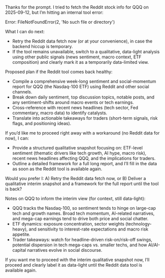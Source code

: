 Thanks for the prompt. I tried to fetch the Reddit stock info for QQQ on 2025-09-12, but I’m hitting an internal tool error:

Error: FileNotFoundError(2, 'No such file or directory')

What I can do next:
- Retry the Reddit data fetch now (or at your convenience), in case the backend hiccup is temporary.
- If the tool remains unavailable, switch to a qualitative, data-light analysis using other public signals (news sentiment, macro context, ETF composition) and clearly mark it as a temporarily data-limited view.

Proposed plan if the Reddit tool comes back healthy:
- Compile a comprehensive week-long sentiment and social-momentum report for QQQ (the Nasdaq-100 ETF) using Reddit and other social channels.
- Break down daily sentiment, top discussion topics, notable posts, and any sentiment-shifts around macro events or tech earnings.
- Cross-reference with recent news headlines (tech sector, Fed commentary, macro data) to identify catalysts.
- Translate into actionable takeaways for traders (short-term signals, risk flags, and positioning ideas).

If you’d like me to proceed right away with a workaround (no Reddit data for now), I can:
- Provide a structured qualitative snapshot focusing on: ETF-level sentiment (thematic drivers like tech growth, AI hype, macro risk), recent news headlines affecting QQQ, and the implications for traders.
- Outline a detailed framework for a full long report, and I’ll fill in the data as soon as the Reddit tool is available again.

Would you prefer I:
A) Retry the Reddit data fetch now, or
B) Deliver a qualitative interim snapshot and a framework for the full report until the tool is back?

Notes on QQQ to inform the interim view (for context, still data-light):
- QQQ tracks the Nasdaq-100, so sentiment tends to hinge on large-cap tech and growth names. Broad tech momentum, AI-related narratives, and mega-cap earnings tend to drive both price and social chatter.
- ETF dynamics: exposure concentration, sector weights (technology-heavy), and sensitivity to interest-rate expectations and macro risk appetite.
- Trader takeaways: watch for headline-driven risk-on/risk-off swings, potential dispersion in tech mega-caps vs. smaller techs, and how AI/AI-capital narratives evolve in social discourse.

If you want me to proceed with the interim qualitative snapshot now, I’ll proceed and clearly label it as data-light until the Reddit data tool is available again.